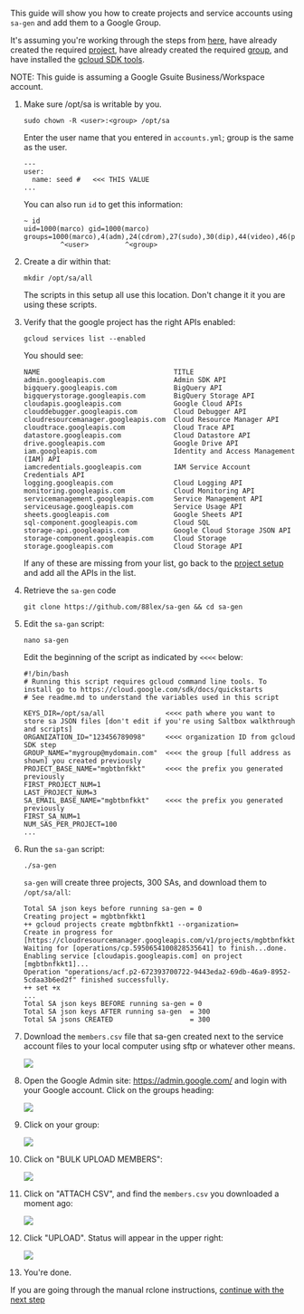 This guide will show you how to create projects and service accounts using `sa-gen` and add them to a Google Group.

It's assuming you're working through the steps from [here](rclone-manual.md), have already created the required [project](google-project-setup.md), have already created the required [group](google-group-setup.md), and have installed the [gcloud SDK tools](google-gcloud-tools-install.md).

NOTE: This guide is assuming a Google Gsuite Business/Workspace account.

1. Make sure /opt/sa is writable by you.

    ```
    sudo chown -R <user>:<group> /opt/sa
    ```

    Enter the user name that you entered in `accounts.yml`; group is the same as the user.
    
    ```
    ---
    user:
      name: seed #   <<< THIS VALUE
    ...
    ```
    
    You can also run `id` to get this information:

    ```
    ~ id
    uid=1000(marco) gid=1000(marco) groups=1000(marco),4(adm),24(cdrom),27(sudo),30(dip),44(video),46(plugdev),116(lxd),1001(docker)
             ^<user>         ^<group>
    ```

1. Create a dir within that:

    ```
    mkdir /opt/sa/all
    ```
    
    The scripts in this setup all use this location.  Don't change it it you are using these scripts.

1. Verify that the google project has the right APIs enabled:

    ```
    gcloud services list --enabled
    ```
 
    You should see:

    ```
   NAME                                 TITLE
   admin.googleapis.com                 Admin SDK API
   bigquery.googleapis.com              BigQuery API
   bigquerystorage.googleapis.com       BigQuery Storage API
   cloudapis.googleapis.com             Google Cloud APIs
   clouddebugger.googleapis.com         Cloud Debugger API
   cloudresourcemanager.googleapis.com  Cloud Resource Manager API
   cloudtrace.googleapis.com            Cloud Trace API
   datastore.googleapis.com             Cloud Datastore API
   drive.googleapis.com                 Google Drive API
   iam.googleapis.com                   Identity and Access Management (IAM) API
   iamcredentials.googleapis.com        IAM Service Account Credentials API
   logging.googleapis.com               Cloud Logging API
   monitoring.googleapis.com            Cloud Monitoring API
   servicemanagement.googleapis.com     Service Management API
   serviceusage.googleapis.com          Service Usage API
   sheets.googleapis.com                Google Sheets API
   sql-component.googleapis.com         Cloud SQL
   storage-api.googleapis.com           Google Cloud Storage JSON API
   storage-component.googleapis.com     Cloud Storage
   storage.googleapis.com               Cloud Storage API
   ```
   
    If any of these are missing from your list, go back to the [project setup](google-project-setup.md) and add all the APIs in the list.
  
1. Retrieve the `sa-gen` code

    ```
    git clone https://github.com/88lex/sa-gen && cd sa-gen
    ```

1. Edit the `sa-gan` script:

    ```
    nano sa-gen
    ```

    Edit the beginning of the script as indicated by `<<<<` below:

    ```
    #!/bin/bash
    # Running this script requires gcloud command line tools. To install go to https://cloud.google.com/sdk/docs/quickstarts
    # See readme.md to understand the variables used in this script

    KEYS_DIR=/opt/sa/all               <<<< path where you want to store sa JSON files [don't edit if you're using Saltbox walkthrough and scripts]
    ORGANIZATION_ID="123456789098"     <<<< organization ID from gcloud SDK step
    GROUP_NAME="mygroup@mydomain.com"  <<<< the group [full address as shown] you created previously
    PROJECT_BASE_NAME="mgbtbnfkkt"     <<<< the prefix you generated previously
    FIRST_PROJECT_NUM=1
    LAST_PROJECT_NUM=3
    SA_EMAIL_BASE_NAME="mgbtbnfkkt"    <<<< the prefix you generated previously
    FIRST_SA_NUM=1
    NUM_SAS_PER_PROJECT=100
    ...
    ```

1. Run the `sa-gan` script:

    ```
    ./sa-gen
    ```

    `sa-gen` will create three projects, 300 SAs, and download them to `/opt/sa/all`:


    ```
    Total SA json keys before running sa-gen = 0
    Creating project = mgbtbnfkkt1
    ++ gcloud projects create mgbtbnfkkt1 --organization=
    Create in progress for [https://cloudresourcemanager.googleapis.com/v1/projects/mgbtbnfkkt1].
    Waiting for [operations/cp.5950654100828535641] to finish...done.
    Enabling service [cloudapis.googleapis.com] on project [mgbtbnfkkt1]...
    Operation "operations/acf.p2-672393700722-9443eda2-69db-46a9-8952-5cdaa3b6ed2f" finished successfully.
    ++ set +x
    ...
    Total SA json keys BEFORE running sa-gen = 0
    Total SA json keys AFTER running sa-gen  = 300
    Total SA jsons CREATED                   = 300
    ```

1. Download the `members.csv` file that sa-gen created next to the service account files to your local computer using sftp or whatever other means.

    ![](../images/google-service-account/01-all-members.png)

1. Open the Google Admin site: https://admin.google.com/ and login with your Google account.  Click on the groups heading:

    ![](../images/google-service-account/02-admin-top-level.png)

1. Click on your group:

    ![](../images/google-service-account/03-group-list.png)

1. Click on "BULK UPLOAD MEMBERS":

    ![](../images/google-service-account/04-bulk-upload.png)

1. Click on "ATTACH CSV", and find the `members.csv` you downloaded a moment ago:

    ![](../images/google-service-account/05-select-CSV.png)

1. Click "UPLOAD".  Status will appear in the upper right:

    ![](../images/google-service-account/06-choose-csv.png)

1. You're done.

If you are going through the manual rclone instructions, [continue with the next step](../rclone-manual#new-rclone-setup)
